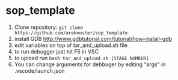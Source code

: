 # sop_template
1. Clone repository:
```git clone https://github.com/areknoster/sop_template```
2. install GDB http://www.gdbtutorial.com/tutorial/how-install-gdb
3. edit variables on top of tar_and_upload.sh file
4. to run debugger just hit F5 in VSC
5. to upload run ```bash tar_and_upload.sh [STAGE NUMBER]```
6. You can change arguments for debbuger by editing "args" in .vscode/launch.json
